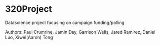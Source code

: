 # 320Project

Datascience project focusing on campaign funding/polling 

Authors: Paul Crumrine, Jamin Day, Garrison Wells, Jared Ramirez, Daniel Luo, Xiwei(Aaron) Tong
